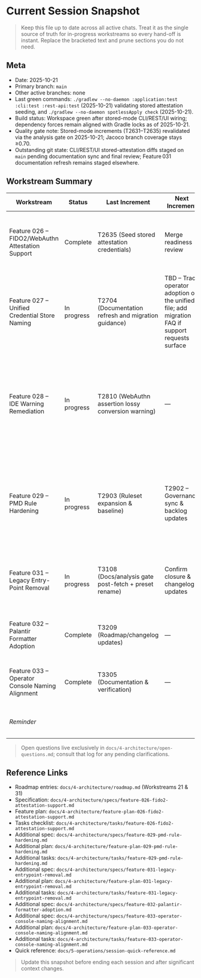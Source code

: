 # Current Session Snapshot

> Keep this file up to date across all active chats. Treat it as the single source of truth for in-progress workstreams so every hand-off is instant. Replace the bracketed text and prune sections you do not need.

## Meta
- Date: 2025-10-21
- Primary branch: `main`
- Other active branches: none
- Last green commands: `./gradlew --no-daemon :application:test :cli:test :rest-api:test` (2025-10-21) validating stored attestation seeding, and `./gradlew --no-daemon spotlessApply check` (2025-10-21).
- Build status: Workspace green after stored-mode CLI/REST/UI wiring; dependency forces remain aligned with Gradle locks as of 2025-10-21.
- Quality gate note: Stored-mode increments (T2631–T2635) revalidated via the analysis gate on 2025-10-21; Jacoco branch coverage stays ≥0.70.
- Outstanding git state: CLI/REST/UI stored-attestation diffs staged on `main` pending documentation sync and final review; Feature 031 documentation refresh remains staged elsewhere.

## Workstream Summary
| Workstream | Status | Last Increment | Next Increment | Notes |
|------------|--------|----------------|----------------|-------|
| Feature 026 – FIDO2/WebAuthn Attestation Support | Complete | T2635 (Seed stored attestation credentials) | Merge readiness review | Stored-mode flow delivered CLI `seed-attestations`, REST `/api/v1/webauthn/attestations/seed`, metadata fetch endpoints, and operator UI selectors backed by MapDB; docs/roadmap/knowledge map refreshed and analysis gate closed 2025-10-21. |
| Feature 027 – Unified Credential Store Naming | In progress | T2704 (Documentation refresh and migration guidance) | TBD – Track operator adoption of the unified file; add migration FAQ if support requests surface | Factory/CLI/REST defaults anchored to `credentials.db`; legacy fallback checks removed, docs now instruct manual migration for existing stores. |
| Feature 028 – IDE Warning Remediation | In progress | T2810 (WebAuthn assertion lossy conversion warning) | — | Spec/plan/tasks added, Option B locked, TOTP constructors cleaned, WebAuthn attestation/REST metadata assertions updated; CLI/REST tests assert generated OTPs, Selenium suites verify inline/replay controls, full `spotlessApply check` passes; 2025-10-19 clarifications implemented (DTO extraction + SpotBugs annotation export); rest-api dependency lock refreshed to align `checker-qual` 3.51.1 with Gradle force. |
| Feature 029 – PMD Rule Hardening | In progress | T2903 (Ruleset expansion & baseline) | T2902 – Governance sync & backlog updates | PMD toolVersion bumped to 7.17.0 with dependency locks refreshed via `--write-locks`; legacy `AssignmentInOperand` findings in CLI `MaintenanceCli`, core `CborDecoder`/`SimpleJson`, and core-ocra `OcraReplayVerifierBenchmark` have been refactored and `./gradlew --no-daemon pmdMain pmdTest` now passes; NonExhaustiveSwitch added permanently with green `pmdMain pmdTest` + `spotlessApply check`. |
| Feature 031 – Legacy Entry-Point Removal | In progress | T3108 (Docs/analysis gate post-fetch + preset rename) | Confirm closure & changelog updates | WebAuthn presets now use W3C fixture identifiers, the legacy generator sample is gone, docs/knowledge map refreshed, HtmlUnit fetch polyfill enabled within Selenium suites, and targeted UI suites plus `spotlessApply check` reran 2025-10-19. |
| Feature 032 – Palantir Formatter Adoption | Complete | T3209 (Roadmap/changelog updates) | — | Palantir Java Format 2.78.0 is now enforced via Spotless + hooks, all JVM sources were reformatted, roadmap/changelog updated, and Feature 032 artefacts retained for traceability. |
| Feature 033 – Operator Console Naming Alignment | Complete | T3305 (Documentation & verification) | — | Controller, telemetry logger, replay endpoint, and UI assets renamed to `OperatorConsole*`; targeted `:rest-api:test` and `spotlessApply check` rerun 2025-10-21, telemetry now logs `event=ui.console.replay`. |
| _Reminder_ |  |  |  | Keep this table limited to active workstreams; move completed features to the roadmap instead of tracking them here. |

> Open questions live exclusively in `docs/4-architecture/open-questions.md`; consult that log for any pending clarifications.

## Reference Links
- Roadmap entries: `docs/4-architecture/roadmap.md` (Workstreams 21 & 31)
- Specification: `docs/4-architecture/specs/feature-026-fido2-attestation-support.md`
- Feature plan: `docs/4-architecture/feature-plan-026-fido2-attestation-support.md`
- Tasks checklist: `docs/4-architecture/tasks/feature-026-fido2-attestation-support.md`
- Additional spec: `docs/4-architecture/specs/feature-029-pmd-rule-hardening.md`
- Additional plan: `docs/4-architecture/feature-plan-029-pmd-rule-hardening.md`
- Additional tasks: `docs/4-architecture/tasks/feature-029-pmd-rule-hardening.md`
- Additional spec: `docs/4-architecture/specs/feature-031-legacy-entrypoint-removal.md`
- Additional plan: `docs/4-architecture/feature-plan-031-legacy-entrypoint-removal.md`
- Additional tasks: `docs/4-architecture/tasks/feature-031-legacy-entrypoint-removal.md`
- Additional spec: `docs/4-architecture/specs/feature-032-palantir-formatter-adoption.md`
- Additional spec: `docs/4-architecture/specs/feature-033-operator-console-naming-alignment.md`
- Additional plan: `docs/4-architecture/feature-plan-033-operator-console-naming-alignment.md`
- Additional tasks: `docs/4-architecture/tasks/feature-033-operator-console-naming-alignment.md`
- Quick reference: `docs/5-operations/session-quick-reference.md`

> Update this snapshot before ending each session and after significant context changes.
